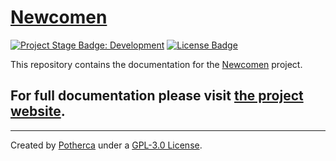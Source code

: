 # [Newcomen]

[![Project Stage Badge: Development]][Project Stage Page] [![License Badge]][GPL-3.0 License]

This repository contains the documentation for the [Newcomen] project.

## For full documentation please visit [the project website][Newcomen].

---

Created by [Potherca] under a [GPL-3.0 License].

[Project Stage Badge: Development]: http://img.shields.io/badge/Project%20Stage-Development-yellowgreen.svg
[Project Stage Page]: http://bl.ocks.org/potherca/raw/a2ae67caa3863a299ba0
[License Badge]: http://img.shields.io/:license-GPL--3.0-blue.svg
[Newcomen]: http://newcomen.github.io/
[Potherca]: http://pother.ca/
[GPL-3.0 License]: ./LICENSE
